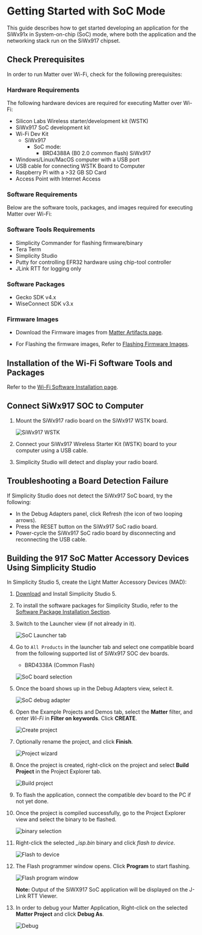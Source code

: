 # Getting Started with SoC Mode

This guide describes how to get started developing an application for the SiWx91x in System-on-chip (SoC) mode, where both the application and the networking stack run on the SiWx917 chipset.

## Check Prerequisites

In order to run Matter over Wi-Fi, check for the following prerequisites:

### Hardware Requirements

The following hardware devices are required for executing Matter over Wi-Fi:

- Silicon Labs Wireless starter/development kit (WSTK)
- SiWx917 SoC development kit
- Wi-Fi Dev Kit
  - SiWx917
    - SoC mode:
      - BRD4388A (B0 2.0 common flash)
             SiWx917
- Windows/Linux/MacOS computer with a USB port
- USB cable for connecting WSTK Board to Computer
- Raspberry Pi with a >32 GB SD Card
- Access Point with Internet Access

### Software Requirements

Below are the software tools, packages, and images required for executing Matter over Wi-Fi:

### Software Tools Requirements

- Simplicity Commander for flashing firmware/binary
- Tera Term
- Simplicity Studio
- Putty for controlling EFR32 hardware using chip-tool controller
- JLink RTT for logging only

### Software Packages

- Gecko SDK v4.x
- WiseConnect SDK v3.x

### Firmware Images

- Download the Firmware images from [Matter Artifacts page](/matter/<docspace-docleaf-version>/matter-prerequisites/matter-artifacts#siwx917-firmware-for-siwx917-soc).

- For Flashing the firmware images, Refer to [Flashing Firmware Images](/matter/<docspace-docleaf-version>/matter-wifi-run-demo/loading-firmware-for-ncp-and-soc-boards).

## Installation of the Wi-Fi Software Tools and Packages

Refer to the [Wi-Fi Software Installation page](./software-installation).

## Connect SiWx917 SOC to Computer

1. Mount the SiWx917 radio board on the SiWx917 WSTK board.

    ![SiWx917 WSTK](images/mount-soc.png)

2. Connect your SiWx917 Wireless Starter Kit (WSTK) board to your computer using a USB cable.
3. Simplicity Studio will detect and display your radio board.

## Troubleshooting a Board Detection Failure

If Simplicity Studio does not detect the SiWx917 SoC board, try the following:

- In the Debug Adapters panel, click Refresh (the icon of two looping arrows).
- Press the RESET button on the SiWx917 SoC radio board.
- Power-cycle the SiWx917 SoC radio board by disconnecting and reconnecting the USB cable.

## Building the 917 SoC Matter Accessory Devices Using Simplicity Studio

In Simplicity Studio 5, create the Light Matter Accessory Devices (MAD):

1. [Download](https://www.silabs.com/developers/simplicity-studio) and Install Simplicity Studio 5.
2. To install the software packages for Simplicity Studio, refer to the [Software Package Installation Section](/matter/<docspace-docleaf-version>/matter-wifi-getting-started-example/software-installation#installation-of-software-packages).

3. Switch to the Launcher view (if not already in it).

    ![SoC Launcher tab](./images/siwx917-soc-launcher-tab.png)

4. Go to `All Products` in the launcher tab and select one compatible board from the following supported list of SiWx917 SOC dev boards.

   - BRD4338A (Common Flash)

   ![SoC board selection](images/siwx917-soc-boardselection.png)

5. Once the board shows up in the Debug Adapters view, select it.

    ![SoC debug adapter](images/siwx917-soc-debugadapter.png)

6. Open the Example Projects and Demos tab, select the **Matter** filter, and enter *Wi-Fi* in **Filter on keywords**. Click **CREATE**.

    ![Create project](images/siwx917-soc-create-wifiprojects.png)

7. Optionally rename the project, and click **Finish**.

    ![Project wizard](images/siwx917-soc-projectwizard.png)

8. Once the project is created, right-click on the project and select **Build Project** in the Project Explorer tab.

    ![Build project](images/siwx917-soc-build-wifiproject.png)

9. To flash the application, connect the compatible dev board to the PC if not yet done.
10. Once the project is compiled successfully, go to the Project Explorer view and select the binary to be flashed.

    ![binary selection](images/siwx917-soc-isp-binaryselection.png)

11. Right-click the selected *_isp.bin* binary and click *flash to device*.

    ![Flash to device](images/siwx917-soc-flashtodevice.png)

12. The Flash programmer window opens. Click **Program** to start flashing.

    ![Flash program window](images/siwx917-soc-flashprogram.png)

    **Note:** Output of the SiWX917 SoC application will be displayed on the J-Link RTT Viewer.

13. In order to debug your Matter Application, Right-click on the selected **Matter Project** and click **Debug As**.

    ![Debug](images/siwx917-socdebug.png)
